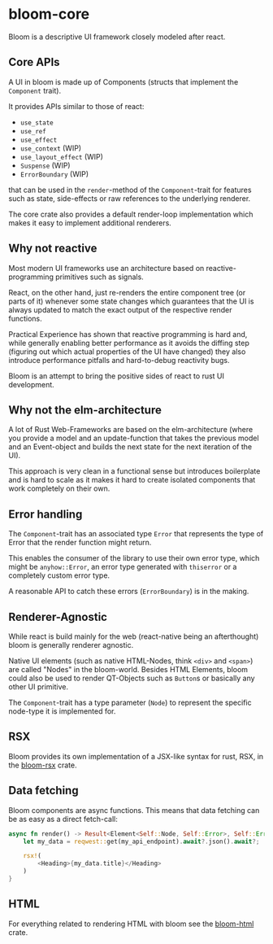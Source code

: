# bloom-core

Bloom is a descriptive UI framework closely modeled after react.

## Core APIs
A UI in bloom is made up of Components (structs that implement the `Component` trait).

It provides APIs similar to those of react:
* `use_state`
* `use_ref`
* `use_effect`
* `use_context` (WIP)
* `use_layout_effect` (WIP)
* `Suspense` (WIP)
* `ErrorBoundary` (WIP)

that can be used in the `render`-method of the `Component`-trait for features such as state, side-effects or raw references to the underlying renderer.

The core crate also provides a default render-loop implementation which makes it easy to implement additional renderers.

## Why not reactive
Most modern UI frameworks use an architecture based on reactive-programming primitives such as signals.

React, on the other hand, just re-renders the entire component tree (or parts of it) whenever some state changes which guarantees that the UI is always updated to match the exact output of the respective render functions.

Practical Experience has shown that reactive programming is hard and, while generally enabling better performance as it avoids the diffing step (figuring out which actual properties of the UI have changed) they also introduce performance pitfalls and hard-to-debug reactivity bugs.

Bloom is an attempt to bring the positive sides of react to rust UI development.

## Why not the elm-architecture
A lot of Rust Web-Frameworks are based on the elm-architecture (where you provide a model and an update-function that takes the previous model and an Event-object and builds the next state for the next iteration of the UI).

This approach is very clean in a functional sense but introduces boilerplate and is hard to scale as it makes it hard to create isolated components that work completely on their own.


## Error handling
The `Component`-trait has an associated type `Error` that represents the type of Error that the render function might return.

This enables the consumer of the library to use their own error type, which might be `anyhow::Error`, an error type generated with `thiserror` or a completely custom error type.

A reasonable API to catch these errors (`ErrorBoundary`) is in the making.

## Renderer-Agnostic
While react is build mainly for the web (react-native being an afterthought) bloom is generally renderer agnostic.

Native UI elements (such as native HTML-Nodes, think `<div>` and `<span>`) are called "Nodes" in the bloom-world. Besides HTML Elements, bloom could also be used to render QT-Objects such as `Button`s or basically any other UI primitive.

The `Component`-trait has a type parameter (`Node`) to represent the specific node-type it is implemented for.

## RSX
Bloom provides its own implementation of a JSX-like syntax for rust, RSX, in the [bloom-rsx](https://crates.io/crates/bloom-rsx) crate.

## Data fetching
Bloom components are async functions. This means that data fetching can be as easy as a direct fetch-call:
```rust
async fn render() -> Result<Element<Self::Node, Self::Error>, Self::Error> {
    let my_data = reqwest::get(my_api_endpoint).await?.json().await?;

    rsx!(
        <Heading>{my_data.title}</Heading>
    )
}
```

## HTML
For everything related to rendering HTML with bloom see the [bloom-html](https://crates.io/crates/bloom-html) crate.